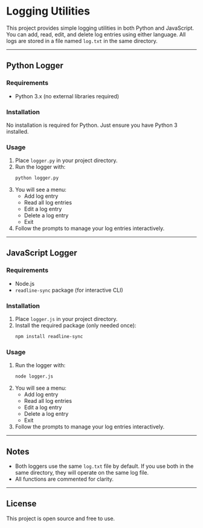 # Logging Utilities

This project provides simple logging utilities in both Python and JavaScript. You can add, read, edit, and delete log entries using either language. All logs are stored in a file named `log.txt` in the same directory.

---

## Python Logger

### Requirements
- Python 3.x (no external libraries required)

### Installation
No installation is required for Python. Just ensure you have Python 3 installed.

### Usage
1. Place `logger.py` in your project directory.
2. Run the logger with:
   ```sh
   python logger.py
   ```
3. You will see a menu:
   - Add log entry
   - Read all log entries
   - Edit a log entry
   - Delete a log entry
   - Exit
4. Follow the prompts to manage your log entries interactively.

---

## JavaScript Logger

### Requirements
- Node.js
- `readline-sync` package (for interactive CLI)

### Installation
1. Place `logger.js` in your project directory.
2. Install the required package (only needed once):
   ```sh
   npm install readline-sync
   ```

### Usage
1. Run the logger with:
   ```sh
   node logger.js
   ```
2. You will see a menu:
   - Add log entry
   - Read all log entries
   - Edit a log entry
   - Delete a log entry
   - Exit
3. Follow the prompts to manage your log entries interactively.

---

## Notes
- Both loggers use the same `log.txt` file by default. If you use both in the same directory, they will operate on the same log file.
- All functions are commented for clarity.

---

## License
This project is open source and free to use. 